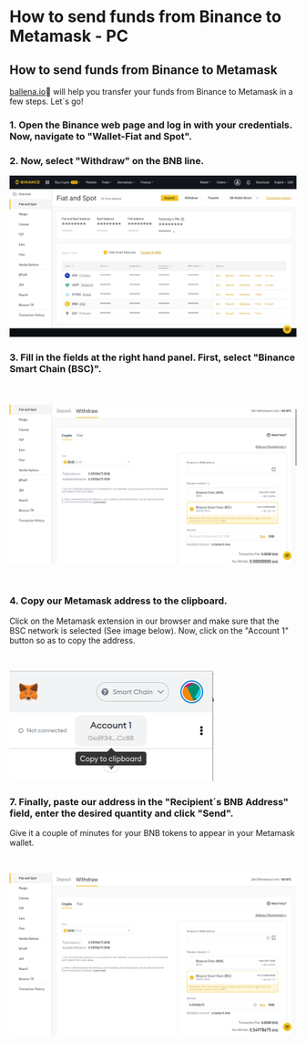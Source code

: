 # How to send funds from Binance to Metamask - PC

## How to send funds from Binance to Metamask

[ballena.io](https://ballena.io/)🐋 will help you transfer your funds from Binance to Metamask in a few steps. Let´s go!



### 1. Open the Binance web page and log in with your credentials. Now, navigate to "Wallet-Fiat and Spot".

### 

### ​2. Now, select "Withdraw" on the BNB line.



![](../../../.gitbook/assets/enviarbnb0.png)

### 

### 3. Fill in the fields at the right hand panel. First, select "Binance Smart Chain \(BSC\)".

​​

![](../../../.gitbook/assets/enviarbnb1.png)



​

### 4. Copy our Metamask address to the clipboard.

Click on the Metamask extension in our browser and make sure that the BSC network is selected \(See image below\). Now, click on the "Account 1" button so as to copy the address.

​

![](../../../.gitbook/assets/enviarbnb2.png)

### 

### 7. Finally, paste our address in the "Recipient´s BNB Address" field, enter the desired quantity and click "Send".

Give it a couple of minutes for your BNB tokens to appear in your Metamask wallet. 

​​

![](../../../.gitbook/assets/enviarbnb3%20%281%29.png)





